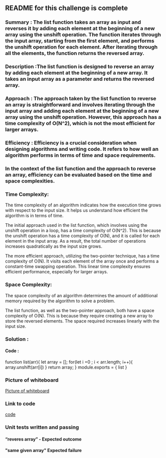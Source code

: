##  README for this challenge is complete
### Summary : The list function takes an array as input and reverses it by adding each element at the beginning of a new array using the unshift operation. The function iterates through the input array, starting from the first element, and performs the unshift operation for each element. After iterating through all the elements, the function returns the reversed array.

### Description :The list function is designed to reverse an array by adding each element at the beginning of a new array. It takes an input array as a parameter and returns the reversed array.

### Approach : The approach taken by the list function to reverse an array is straightforward and involves iterating through the input array and adding each element at the beginning of a new array using the unshift operation. However, this approach has a time complexity of O(N^2), which is not the most efficient for larger arrays.

### Efficiency : Efficiency is a crucial consideration when designing algorithms and writing code. It refers to how well an algorithm performs in terms of time and space requirements.
### In the context of the list function and the approach to reverse an array, efficiency can be evaluated based on the time and space complexities.

### Time Complexity:
The time complexity of an algorithm indicates how the execution time grows with respect to the input size. It helps us understand how efficient the algorithm is in terms of time.

The initial approach used in the list function, which involves using the unshift operation in a loop, has a time complexity of O(N^2). This is because the unshift operation has a time complexity of O(N), and it is called for each element in the input array. As a result, the total number of operations increases quadratically as the input size grows.

The more efficient approach, utilizing the two-pointer technique, has a time complexity of O(N). It visits each element of the array once and performs a constant-time swapping operation. This linear time complexity ensures efficient performance, especially for larger arrays.

### Space Complexity:
The space complexity of an algorithm determines the amount of additional memory required by the algorithm to solve a problem.

The list function, as well as the two-pointer approach, both have a space complexity of O(N). This is because they require creating a new array to store the reversed elements. The space required increases linearly with the input size.

### Solution : 
#### Code :
 function list(arr){
    let array = [];
    for(let i =0 ; i < arr.length; i++){
    array.unshift(arr[i])
    }
    return array;
    }
module.exports = {
    list
}

### Picture of whiteboard 
[Picture of whiteboard](./assets/Whiteboard.jpg)

### Link to code 
[code](./reverseArray.js)

###  Unit tests written and passing

#### “reveres array” - Expected outcome

####  "same given array" Expected failure
